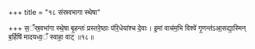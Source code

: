 +++
title = "१८ संस्रवभागा स्थेषा"

+++
स॒ँस्र॒वभा॑गा स्थे॒षा बृ॒हन्तः॑ प्रस्तरे॒ष्ठाः प॑रि॒धेया॑श्च दे॒वाः। इ॒मां वाच॑म॒भि विश्वे॑ गृ॒णन्त॑ऽआ॒सद्या॒स्मिन् ब॒र्हिषि॑ मादयध्व॒ँ स्वाहा॒ वाट् ॥१८॥